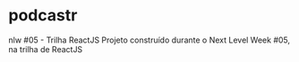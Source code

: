 # podcastr
nlw #05 - Trilha ReactJS
Projeto construído durante o Next Level Week #05, na trilha de ReactJS
